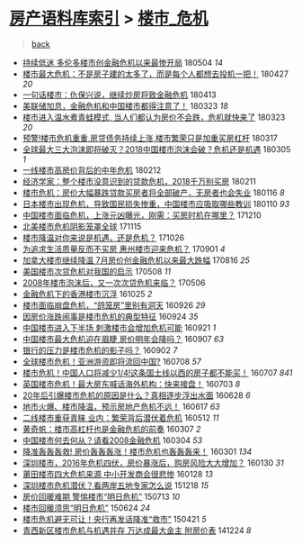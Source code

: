 [房产语料库索引](../../README.md)  > [楼市_危机](楼市_危机.md)
====
> [back](../README.md)

- [持续低迷 多伦多楼市创金融危机以来最惨开局](http://jkwz.applinzi.com/ittc/7099076252180939792.html#%E6%8C%81%E7%BB%AD%E4%BD%8E%E8%BF%B7+%E5%A4%9A%E4%BC%A6%E5%A4%9A%E6%A5%BC%E5%B8%82%E5%88%9B%E9%87%91%E8%9E%8D%E5%8D%B1%E6%9C%BA%E4%BB%A5%E6%9D%A5%E6%9C%80%E6%83%A8%E5%BC%80%E5%B1%80) 180504 *14* 
- [楼市最大危机：不是房子建的太多了，而是每个人都想去投机一把！](http://jkwz.applinzi.com/ittc/7096604166309020688.html#%E6%A5%BC%E5%B8%82%E6%9C%80%E5%A4%A7%E5%8D%B1%E6%9C%BA%EF%BC%9A%E4%B8%8D%E6%98%AF%E6%88%BF%E5%AD%90%E5%BB%BA%E7%9A%84%E5%A4%AA%E5%A4%9A%E4%BA%86%EF%BC%8C%E8%80%8C%E6%98%AF%E6%AF%8F%E4%B8%AA%E4%BA%BA%E9%83%BD%E6%83%B3%E5%8E%BB%E6%8A%95%E6%9C%BA%E4%B8%80%E6%8A%8A%EF%BC%81) 180427 *20* 
- [一句话楼市：仇保兴说，继续炒房将致金融危机](http://jkwz.applinzi.com/ittc/7091421526933111815.html#%E4%B8%80%E5%8F%A5%E8%AF%9D%E6%A5%BC%E5%B8%82%EF%BC%9A%E4%BB%87%E4%BF%9D%E5%85%B4%E8%AF%B4%EF%BC%8C%E7%BB%A7%E7%BB%AD%E7%82%92%E6%88%BF%E5%B0%86%E8%87%B4%E9%87%91%E8%9E%8D%E5%8D%B1%E6%9C%BA) 180413  
- [美联储加息，金融危机和中国楼市都得注意了！](http://jkwz.applinzi.com/ittc/7083665281878852615.html#%E7%BE%8E%E8%81%94%E5%82%A8%E5%8A%A0%E6%81%AF%EF%BC%8C%E9%87%91%E8%9E%8D%E5%8D%B1%E6%9C%BA%E5%92%8C%E4%B8%AD%E5%9B%BD%E6%A5%BC%E5%B8%82%E9%83%BD%E5%BE%97%E6%B3%A8%E6%84%8F%E4%BA%86%EF%BC%81) 180323 *18* 
- [楼市进入温水煮青蛙模式, 当人们都认为房价不会跌，危机就快来了](http://jkwz.applinzi.com/ittc/7083612952173478928.html#%E6%A5%BC%E5%B8%82%E8%BF%9B%E5%85%A5%E6%B8%A9%E6%B0%B4%E7%85%AE%E9%9D%92%E8%9B%99%E6%A8%A1%E5%BC%8F%2C+%E5%BD%93%E4%BA%BA%E4%BB%AC%E9%83%BD%E8%AE%A4%E4%B8%BA%E6%88%BF%E4%BB%B7%E4%B8%8D%E4%BC%9A%E8%B7%8C%EF%BC%8C%E5%8D%B1%E6%9C%BA%E5%B0%B1%E5%BF%AB%E6%9D%A5%E4%BA%86) 180323 *20* 
- [预警!楼市危机重重,房贷债务持续上涨,楼市繁荣只是加重买房杠杆](http://jkwz.applinzi.com/ittc/7081478498768389136.html#%E9%A2%84%E8%AD%A6%21%E6%A5%BC%E5%B8%82%E5%8D%B1%E6%9C%BA%E9%87%8D%E9%87%8D%2C%E6%88%BF%E8%B4%B7%E5%80%BA%E5%8A%A1%E6%8C%81%E7%BB%AD%E4%B8%8A%E6%B6%A8%2C%E6%A5%BC%E5%B8%82%E7%B9%81%E8%8D%A3%E5%8F%AA%E6%98%AF%E5%8A%A0%E9%87%8D%E4%B9%B0%E6%88%BF%E6%9D%A0%E6%9D%86) 180317  
- [全球最大三大泡沫即将破灭？2018中国楼市泡沫会破？危机还是机遇](http://jkwz.applinzi.com/ittc/7076980594506728455.html#%E5%85%A8%E7%90%83%E6%9C%80%E5%A4%A7%E4%B8%89%E5%A4%A7%E6%B3%A1%E6%B2%AB%E5%8D%B3%E5%B0%86%E7%A0%B4%E7%81%AD%EF%BC%9F2018%E4%B8%AD%E5%9B%BD%E6%A5%BC%E5%B8%82%E6%B3%A1%E6%B2%AB%E4%BC%9A%E7%A0%B4%EF%BC%9F%E5%8D%B1%E6%9C%BA%E8%BF%98%E6%98%AF%E6%9C%BA%E9%81%87) 180305 *1* 
- [一线楼市高房价背后的中年危机](http://jkwz.applinzi.com/ittc/7069347960821646353.html#%E4%B8%80%E7%BA%BF%E6%A5%BC%E5%B8%82%E9%AB%98%E6%88%BF%E4%BB%B7%E8%83%8C%E5%90%8E%E7%9A%84%E4%B8%AD%E5%B9%B4%E5%8D%B1%E6%9C%BA) 180212  
- [经济学家：整个楼市没意识到的贷款危机，2018千万别买房](http://jkwz.applinzi.com/ittc/7068861243450721287.html#%E7%BB%8F%E6%B5%8E%E5%AD%A6%E5%AE%B6%EF%BC%9A%E6%95%B4%E4%B8%AA%E6%A5%BC%E5%B8%82%E6%B2%A1%E6%84%8F%E8%AF%86%E5%88%B0%E7%9A%84%E8%B4%B7%E6%AC%BE%E5%8D%B1%E6%9C%BA%EF%BC%8C2018%E5%8D%83%E4%B8%87%E5%88%AB%E4%B9%B0%E6%88%BF) 180211  
- [楼市危机：房价大幅暴跌贷款买房者将全部破产，无房者也会失业](http://jkwz.applinzi.com/ittc/7059101238145057803.html#%E6%A5%BC%E5%B8%82%E5%8D%B1%E6%9C%BA%EF%BC%9A%E6%88%BF%E4%BB%B7%E5%A4%A7%E5%B9%85%E6%9A%B4%E8%B7%8C%E8%B4%B7%E6%AC%BE%E4%B9%B0%E6%88%BF%E8%80%85%E5%B0%86%E5%85%A8%E9%83%A8%E7%A0%B4%E4%BA%A7%EF%BC%8C%E6%97%A0%E6%88%BF%E8%80%85%E4%B9%9F%E4%BC%9A%E5%A4%B1%E4%B8%9A) 180116 *8* 
- [日本楼市出现危机，导致国民损失惨重，中国楼市应吸取哪些教训](http://jkwz.applinzi.com/ittc/7056950418574148615.html#%E6%97%A5%E6%9C%AC%E6%A5%BC%E5%B8%82%E5%87%BA%E7%8E%B0%E5%8D%B1%E6%9C%BA%EF%BC%8C%E5%AF%BC%E8%87%B4%E5%9B%BD%E6%B0%91%E6%8D%9F%E5%A4%B1%E6%83%A8%E9%87%8D%EF%BC%8C%E4%B8%AD%E5%9B%BD%E6%A5%BC%E5%B8%82%E5%BA%94%E5%90%B8%E5%8F%96%E5%93%AA%E4%BA%9B%E6%95%99%E8%AE%AD) 180110 *93* 
- [中国楼市面临危机，上涨元凶曝光，刚需：买房时机在哪里？](http://jkwz.applinzi.com/ittc/7045414253400425488.html#%E4%B8%AD%E5%9B%BD%E6%A5%BC%E5%B8%82%E9%9D%A2%E4%B8%B4%E5%8D%B1%E6%9C%BA%EF%BC%8C%E4%B8%8A%E6%B6%A8%E5%85%83%E5%87%B6%E6%9B%9D%E5%85%89%EF%BC%8C%E5%88%9A%E9%9C%80%EF%BC%9A%E4%B9%B0%E6%88%BF%E6%97%B6%E6%9C%BA%E5%9C%A8%E5%93%AA%E9%87%8C%EF%BC%9F) 171210  
- [北美楼市危机阴影笼罩全球](http://jkwz.applinzi.com/ittc/7036202303592334352.html#%E5%8C%97%E7%BE%8E%E6%A5%BC%E5%B8%82%E5%8D%B1%E6%9C%BA%E9%98%B4%E5%BD%B1%E7%AC%BC%E7%BD%A9%E5%85%A8%E7%90%83) 171115  
- [楼市降温对你来说是机遇，还是危机？](http://jkwz.applinzi.com/ittc/7028665720731337744.html#%E6%A5%BC%E5%B8%82%E9%99%8D%E6%B8%A9%E5%AF%B9%E4%BD%A0%E6%9D%A5%E8%AF%B4%E6%98%AF%E6%9C%BA%E9%81%87%EF%BC%8C%E8%BF%98%E6%98%AF%E5%8D%B1%E6%9C%BA%EF%BC%9F) 171026  
- [为追求生活质量反而不买房 惠州楼市迎来危机？](http://jkwz.applinzi.com/ittc/7008213452768936976.html#%E4%B8%BA%E8%BF%BD%E6%B1%82%E7%94%9F%E6%B4%BB%E8%B4%A8%E9%87%8F%E5%8F%8D%E8%80%8C%E4%B8%8D%E4%B9%B0%E6%88%BF+%E6%83%A0%E5%B7%9E%E6%A5%BC%E5%B8%82%E8%BF%8E%E6%9D%A5%E5%8D%B1%E6%9C%BA%EF%BC%9F) 170901 *4* 
- [加拿大楼市继续降温 7月房价创金融危机以来最大跌幅](http://jkwz.applinzi.com/ittc/7002341401222972433.html#%E5%8A%A0%E6%8B%BF%E5%A4%A7%E6%A5%BC%E5%B8%82%E7%BB%A7%E7%BB%AD%E9%99%8D%E6%B8%A9+7%E6%9C%88%E6%88%BF%E4%BB%B7%E5%88%9B%E9%87%91%E8%9E%8D%E5%8D%B1%E6%9C%BA%E4%BB%A5%E6%9D%A5%E6%9C%80%E5%A4%A7%E8%B7%8C%E5%B9%85) 170816 *25* 
- [美国楼市次贷危机对我国的启示](http://jkwz.applinzi.com/ittc/6965313706723378181.html#%E7%BE%8E%E5%9B%BD%E6%A5%BC%E5%B8%82%E6%AC%A1%E8%B4%B7%E5%8D%B1%E6%9C%BA%E5%AF%B9%E6%88%91%E5%9B%BD%E7%9A%84%E5%90%AF%E7%A4%BA) 170508 *11* 
- [2008年楼市泡沫后，又一次次贷危机来临？](http://jkwz.applinzi.com/ittc/6964490915967140869.html#2008%E5%B9%B4%E6%A5%BC%E5%B8%82%E6%B3%A1%E6%B2%AB%E5%90%8E%EF%BC%8C%E5%8F%88%E4%B8%80%E6%AC%A1%E6%AC%A1%E8%B4%B7%E5%8D%B1%E6%9C%BA%E6%9D%A5%E4%B8%B4%EF%BC%9F) 170506  
- [金融危机下的香港楼市沉浮](http://jkwz.applinzi.com/ittc/6892822199227909124.html#%E9%87%91%E8%9E%8D%E5%8D%B1%E6%9C%BA%E4%B8%8B%E7%9A%84%E9%A6%99%E6%B8%AF%E6%A5%BC%E5%B8%82%E6%B2%89%E6%B5%AE) 161025 *2* 
- [楼市面临崩盘危机，“鸽笼房”里别有洞天](http://jkwz.applinzi.com/ittc/6882187913936241668.html#%E6%A5%BC%E5%B8%82%E9%9D%A2%E4%B8%B4%E5%B4%A9%E7%9B%98%E5%8D%B1%E6%9C%BA%EF%BC%8C%E2%80%9C%E9%B8%BD%E7%AC%BC%E6%88%BF%E2%80%9D%E9%87%8C%E5%88%AB%E6%9C%89%E6%B4%9E%E5%A4%A9) 160926 *29* 
- [因房价涨跌闹事是楼市危机的典型特征](http://jkwz.applinzi.com/ittc/6881225639926957060.html#%E5%9B%A0%E6%88%BF%E4%BB%B7%E6%B6%A8%E8%B7%8C%E9%97%B9%E4%BA%8B%E6%98%AF%E6%A5%BC%E5%B8%82%E5%8D%B1%E6%9C%BA%E7%9A%84%E5%85%B8%E5%9E%8B%E7%89%B9%E5%BE%81) 160924 *35* 
- [中国楼市进入下半场 刺激楼市会增加危机可能](http://jkwz.applinzi.com/ittc/6880239440475194372.html#%E4%B8%AD%E5%9B%BD%E6%A5%BC%E5%B8%82%E8%BF%9B%E5%85%A5%E4%B8%8B%E5%8D%8A%E5%9C%BA+%E5%88%BA%E6%BF%80%E6%A5%BC%E5%B8%82%E4%BC%9A%E5%A2%9E%E5%8A%A0%E5%8D%B1%E6%9C%BA%E5%8F%AF%E8%83%BD) 160921 *1* 
- [中国楼市最大危机迫在眉睫 房价明年会降吗？](http://jkwz.applinzi.com/ittc/6875184403197723652.html#%E4%B8%AD%E5%9B%BD%E6%A5%BC%E5%B8%82%E6%9C%80%E5%A4%A7%E5%8D%B1%E6%9C%BA%E8%BF%AB%E5%9C%A8%E7%9C%89%E7%9D%AB+%E6%88%BF%E4%BB%B7%E6%98%8E%E5%B9%B4%E4%BC%9A%E9%99%8D%E5%90%97%EF%BC%9F) 160907 *63* 
- [银行的压力是楼市危机的影子吗？](http://jkwz.applinzi.com/ittc/6873207980069225476.html#%E9%93%B6%E8%A1%8C%E7%9A%84%E5%8E%8B%E5%8A%9B%E6%98%AF%E6%A5%BC%E5%B8%82%E5%8D%B1%E6%9C%BA%E7%9A%84%E5%BD%B1%E5%AD%90%E5%90%97%EF%BC%9F) 160902 *7* 
- [全球楼市危机！亚洲游资即将流回中国?](http://jkwz.applinzi.com/ittc/6852475646940546052.html#%E5%85%A8%E7%90%83%E6%A5%BC%E5%B8%82%E5%8D%B1%E6%9C%BA%EF%BC%81%E4%BA%9A%E6%B4%B2%E6%B8%B8%E8%B5%84%E5%8D%B3%E5%B0%86%E6%B5%81%E5%9B%9E%E4%B8%AD%E5%9B%BD%3F) 160708 *57* 
- [楼市危机！中国人口将减少1/4!这条国土线以西的房子都不能买！](http://jkwz.applinzi.com/ittc/6852080959469650948.html#%E6%A5%BC%E5%B8%82%E5%8D%B1%E6%9C%BA%EF%BC%81%E4%B8%AD%E5%9B%BD%E4%BA%BA%E5%8F%A3%E5%B0%86%E5%87%8F%E5%B0%911%2F4%21%E8%BF%99%E6%9D%A1%E5%9B%BD%E5%9C%9F%E7%BA%BF%E4%BB%A5%E8%A5%BF%E7%9A%84%E6%88%BF%E5%AD%90%E9%83%BD%E4%B8%8D%E8%83%BD%E4%B9%B0%EF%BC%81) 160707 *841* 
- [英国楼市危机！最大房东喊话海外机构：快来接盘！](http://jkwz.applinzi.com/ittc/6850589061429068805.html#%E8%8B%B1%E5%9B%BD%E6%A5%BC%E5%B8%82%E5%8D%B1%E6%9C%BA%EF%BC%81%E6%9C%80%E5%A4%A7%E6%88%BF%E4%B8%9C%E5%96%8A%E8%AF%9D%E6%B5%B7%E5%A4%96%E6%9C%BA%E6%9E%84%EF%BC%9A%E5%BF%AB%E6%9D%A5%E6%8E%A5%E7%9B%98%EF%BC%81) 160703 *8* 
- [20年后引爆楼市危机的原因是什么？真相逐步浮出水面](http://jkwz.applinzi.com/ittc/6848831392695452677.html#20%E5%B9%B4%E5%90%8E%E5%BC%95%E7%88%86%E6%A5%BC%E5%B8%82%E5%8D%B1%E6%9C%BA%E7%9A%84%E5%8E%9F%E5%9B%A0%E6%98%AF%E4%BB%80%E4%B9%88%EF%BC%9F%E7%9C%9F%E7%9B%B8%E9%80%90%E6%AD%A5%E6%B5%AE%E5%87%BA%E6%B0%B4%E9%9D%A2) 160628 *6* 
- [地市火爆、楼市降温，预示房地产危机不远！](http://jkwz.applinzi.com/ittc/6844730308544693252.html#%E5%9C%B0%E5%B8%82%E7%81%AB%E7%88%86%E3%80%81%E6%A5%BC%E5%B8%82%E9%99%8D%E6%B8%A9%EF%BC%8C%E9%A2%84%E7%A4%BA%E6%88%BF%E5%9C%B0%E4%BA%A7%E5%8D%B1%E6%9C%BA%E4%B8%8D%E8%BF%9C%EF%BC%81) 160617 *63* 
- [二线楼市重获青睐 业内：繁荣背后潜伏着危机](http://jkwz.applinzi.com/ittc/6831291453242082308.html#%E4%BA%8C%E7%BA%BF%E6%A5%BC%E5%B8%82%E9%87%8D%E8%8E%B7%E9%9D%92%E7%9D%90+%E4%B8%9A%E5%86%85%EF%BC%9A%E7%B9%81%E8%8D%A3%E8%83%8C%E5%90%8E%E6%BD%9C%E4%BC%8F%E7%9D%80%E5%8D%B1%E6%9C%BA) 160512 *11* 
- [黄奇帆：楼市高杠杆也是金融危机的前奏](http://jkwz.applinzi.com/ittc/6806946338457519109.html#%E9%BB%84%E5%A5%87%E5%B8%86%EF%BC%9A%E6%A5%BC%E5%B8%82%E9%AB%98%E6%9D%A0%E6%9D%86%E4%B9%9F%E6%98%AF%E9%87%91%E8%9E%8D%E5%8D%B1%E6%9C%BA%E7%9A%84%E5%89%8D%E5%A5%8F) 160307 *2* 
- [中国楼市何去何从？请看2008金融危机](http://jkwz.applinzi.com/ittc/6805668977724359684.html#%E4%B8%AD%E5%9B%BD%E6%A5%BC%E5%B8%82%E4%BD%95%E5%8E%BB%E4%BD%95%E4%BB%8E%EF%BC%9F%E8%AF%B7%E7%9C%8B2008%E9%87%91%E8%9E%8D%E5%8D%B1%E6%9C%BA) 160304 *53* 
- [降准轰轰轰救! 房价轰轰轰涨！楼市危机也轰轰轰来！](http://jkwz.applinzi.com/ittc/6804546754250802180.html#%E9%99%8D%E5%87%86%E8%BD%B0%E8%BD%B0%E8%BD%B0%E6%95%91%21+%E6%88%BF%E4%BB%B7%E8%BD%B0%E8%BD%B0%E8%BD%B0%E6%B6%A8%EF%BC%81%E6%A5%BC%E5%B8%82%E5%8D%B1%E6%9C%BA%E4%B9%9F%E8%BD%B0%E8%BD%B0%E8%BD%B0%E6%9D%A5%EF%BC%81) 160301 *134* 
- [深圳楼市，2016年危机四伏，房价暴涨后，购房风险大大增加？](http://jkwz.applinzi.com/ittc/6793021872925049860.html#%E6%B7%B1%E5%9C%B3%E6%A5%BC%E5%B8%82%EF%BC%8C2016%E5%B9%B4%E5%8D%B1%E6%9C%BA%E5%9B%9B%E4%BC%8F%EF%BC%8C%E6%88%BF%E4%BB%B7%E6%9A%B4%E6%B6%A8%E5%90%8E%EF%BC%8C%E8%B4%AD%E6%88%BF%E9%A3%8E%E9%99%A9%E5%A4%A7%E5%A4%A7%E5%A2%9E%E5%8A%A0%EF%BC%9F) 160130 *31* 
- [莆田楼市四大危机来源 中小开发商会很悲惨](http://jkwz.applinzi.com/ittc/6792400536972297221.html#%E8%8E%86%E7%94%B0%E6%A5%BC%E5%B8%82%E5%9B%9B%E5%A4%A7%E5%8D%B1%E6%9C%BA%E6%9D%A5%E6%BA%90+%E4%B8%AD%E5%B0%8F%E5%BC%80%E5%8F%91%E5%95%86%E4%BC%9A%E5%BE%88%E6%82%B2%E6%83%A8) 160128 *13* 
- [深圳楼市危机潜伏？看两岸五地专家怎么说](http://jkwz.applinzi.com/ittc/6777219823541175301.html#%E6%B7%B1%E5%9C%B3%E6%A5%BC%E5%B8%82%E5%8D%B1%E6%9C%BA%E6%BD%9C%E4%BC%8F%EF%BC%9F%E7%9C%8B%E4%B8%A4%E5%B2%B8%E4%BA%94%E5%9C%B0%E4%B8%93%E5%AE%B6%E6%80%8E%E4%B9%88%E8%AF%B4) 151218 *15* 
- [房价回暖难期 警惕楼市“明日危机”](http://jkwz.applinzi.com/ittc/547650614945121676.html#%E6%88%BF%E4%BB%B7%E5%9B%9E%E6%9A%96%E9%9A%BE%E6%9C%9F+%E8%AD%A6%E6%83%95%E6%A5%BC%E5%B8%82%E2%80%9C%E6%98%8E%E6%97%A5%E5%8D%B1%E6%9C%BA%E2%80%9D) 150713 *10* 
- [楼市回暖须思“明日危机”](http://jkwz.applinzi.com/ittc/547650611423212406.html#%E6%A5%BC%E5%B8%82%E5%9B%9E%E6%9A%96%E9%A1%BB%E6%80%9D%E2%80%9C%E6%98%8E%E6%97%A5%E5%8D%B1%E6%9C%BA%E2%80%9D) 150624 *24* 
- [楼市危机避无可让！央行再发话降准“救市”](http://jkwz.applinzi.com/ittc/547650611405956454.html#%E6%A5%BC%E5%B8%82%E5%8D%B1%E6%9C%BA%E9%81%BF%E6%97%A0%E5%8F%AF%E8%AE%A9%EF%BC%81%E5%A4%AE%E8%A1%8C%E5%86%8D%E5%8F%91%E8%AF%9D%E9%99%8D%E5%87%86%E2%80%9C%E6%95%91%E5%B8%82%E2%80%9D) 150421 *5* 
- [青西新区楼市危机与机遇并存 万达成最大金主 附房价表](http://jkwz.applinzi.com/ittc/547650611384114127.html#%E9%9D%92%E8%A5%BF%E6%96%B0%E5%8C%BA%E6%A5%BC%E5%B8%82%E5%8D%B1%E6%9C%BA%E4%B8%8E%E6%9C%BA%E9%81%87%E5%B9%B6%E5%AD%98+%E4%B8%87%E8%BE%BE%E6%88%90%E6%9C%80%E5%A4%A7%E9%87%91%E4%B8%BB+%E9%99%84%E6%88%BF%E4%BB%B7%E8%A1%A8) 141224 *8* 
